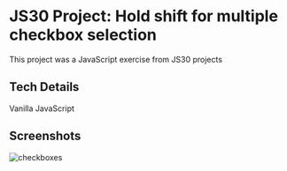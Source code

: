 # JS30 Project: Hold shift for multiple checkbox selection
This project was a JavaScript exercise from JS30 projects

## Tech Details
Vanilla JavaScript

## Screenshots
![checkboxes](https://user-images.githubusercontent.com/28276414/43113151-0164541a-8eae-11e8-96b4-dbd308d41cb0.png)
